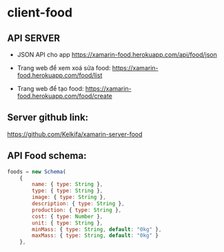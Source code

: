 # client-food

## API SERVER
- JSON API cho app
https://xamarin-food.herokuapp.com/api/food/json

- Trang web để xem xoá sửa food:
https://xamarin-food.herokuapp.com/food/list

- Trang web để tạo food:
https://xamarin-food.herokuapp.com/food/create

## Server github link:
https://github.com/Kelkifa/xamarin-server-food

## API Food schema:
```js
foods = new Schema(
    {
        name: { type: String },
        type: { type: String },
        image: { type: String },
        description: { type: String },
        production: { type: String },
        cost: { type: Number },
        unit: { type: String },
        minMass: { type: String, default: "0kg" },
        maxMass: { type: String, default: "0kg" }
    },
```
